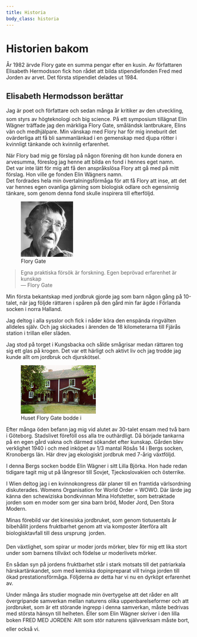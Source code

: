 ```yaml
---
title: Historia
body_class: historia
---
```

# Historien bakom

År 1982 ärvde Flory gate en summa pengar efter en kusin. Av 
författaren Elisabeth Hermodsson fick hon rådet att bilda stipendiefonden 
Fred med Jorden av arvet. Det första stipendiet delades ut 1984. 

## Elisabeth Hermodsson berättar

&#148;Jag är poet och författare och sedan många år 
kritiker av den utveckling, som styrs av högteknologi och big science. 
På ett symposium tillägnat Elin Wägner träffade jag 
den märkliga Flory Gate, småländsk lantbrukare, Elins 
vän och medhjälpare. Min vänskap med Flory har för 
mig inneburit det ovärderliga att få bli sammanlänkad 
i en gemenskap med djupa rötter i kvinnligt tänkande och kvinnlig 
erfarenhet.

När Flory bad mig ge förslag på någon förening 
dit hon kunde donera en arvesumma, föreslog jag henne att bilda en 
fond i hennes eget namn.   
Det var inte lätt för mig att få den anspråkslösa 
Flory att gå med på mitt förslag. Hon ville ge fonden 
Elin Wägners namn.   
Det fordrades hela min övertalningsförmåga för att 
få Flory att inse, att det var hennes egen ovanliga gärning 
som biologisk odlare och egensinnig tänkare, som genom denna fond 
skulle inspirera till efterföljd.

<figure class="pull-left">
  <img src="/images/floryliten.jpg" width="142" height="150" alt="Flory Gate" title="Flory Gate">
  <figcaption>Flory Gate</figcaption>
</figure>

> Egna praktiska försök är forskning. Egen beprövad erfarenhet är kunskap<br>
> <span class="author">&mdash; Flory Gate</span>

Min första bekantskap med jordbruk gjorde jag som barn någon 
gång på 10-talet, när jag följde rättaren i 
spåren på den gård min far ägde i Förlanda 
socken i norra Halland.

Jag deltog i alla sysslor och fick i nåder köra den enspända 
ringvälten alldeles själv. Och jag skickades i ärenden 
de 18 kilometerarna till Fjärås station i trillan eller släden.

Jag stod på torget i Kungsbacka och sålde smågrisar 
medan rättaren tog sig ett glas på krogen. Det var ett härligt 
och aktivt liv och jag trodde jag kunde allt om jordbruk och djurskötsel.

<figure class="pull-right">
  <img src="/images/florysshus.jpg" width="204" height="131" alt="Flory Gates hus" title="Florys hus i Rösås">
  <figcaption>Huset Flory Gate bodde i</figcaption>
</figure>

Efter många öden befann jag mig vid alutet av 30-talet ensam 
med två barn i Göteborg. Stadslivet föreföll oss 
alla tre outhärdligt. Då började tankarna på en 
egen gård vakna och därmed sökandet efter kunskap. Gården 
blev verklighet 1940 i och med inköpet av 1/3 mantal Rösås 
14 i Bergs socken, Kronobergs län. Här drev jag ekologiskt jordbruk 
med 7-årig växtföljd.

I denna Bergs socken bodde Elin Wägner i sitt Lilla Björka. 
Hon hade redan tidigare tagit mig ut på långresor till Sovjet, 
Tjeckoslovakien och österrike.   

I Wien deltog jag i en kvinnokongress där planer till en framtida 
värlsordning diskuterades. Womens Organisation for World Order = 
WOWO. Där lärde jag känna den schewiziska bondkvinnan Mina 
Hofstetter, som betraktade jorden som en moder som ger sina barn bröd, 
Moder Jord, Den Stora Modern.

Minas förebild var det kinesiska jordbruket, som genom tiotusentals 
år bibehållit jordens fruktbarhet genom att via komposter 
återföra allt biologisktavfall till dess ursprung &#150; jorden.

Den växtlighet, som spirar ur moder jords mörker, blev för 
mig ett lika stort under som barnens tillväxt och födelse ur 
moderlivets mörker.   

En sådan syn på jordens fruktbarhet står i stark motsats 
till det patriarkala härskartänkandet, som med kemiska dopinpreparat 
vill tvinga jorden till ökad prestationsförmåga. Följderna 
av detta har vi nu en dyrköpt erfarenhet av. 

Under många års studier mognade min övertygelse 
att det råder en allt övergripande samverkan mellan naturens 
olika uppenbarelseformer och att jordbruket, som är ett störande 
ingrepp i denna samverkan, måste bedrivas med största hänsyn 
till helheten. Eller som Elin Wägner skriver i den lilla boken FRED 
MED JORDEN: &#148;Allt som stör naturens självverksam måste 
bort, eller också vi.&#148;



